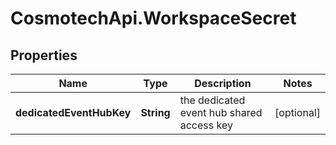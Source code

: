 # CosmotechApi.WorkspaceSecret

## Properties

Name | Type | Description | Notes
------------ | ------------- | ------------- | -------------
**dedicatedEventHubKey** | **String** | the dedicated event hub shared access key | [optional] 


